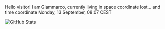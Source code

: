 Hello visitor! I am Giammarco, currently living in space coordinate lost... and time coordinate Monday, 13 September, 08:07 CEST

![GitHub Stats](https://github-readme-stats.vercel.app/api?username=grcasanova)
